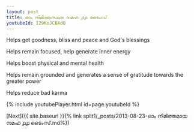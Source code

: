 ```yaml
---
layout: post
title: ഓം നിമിത്തസ്ഥത നമഹ ൧൧ ടൈംസ്
youtubeId: I29KoJCBAdQ
---
```

 
 
Helps get goodness, bliss and peace and God's blessings
 
Helps remain focused, help generate inner energy 
 
Helps boost physical and mental health 
 
Helps remain grounded and generates a sense of gratitude towards the greater power 
 
Helps reduce bad karma
 
 
 
 


{% include youtubePlayer.html id=page.youtubeId %}
 
[Next]({{ site.baseurl }}{% link  split1/_posts/2013-08-23-ഓം നിമിത്തമായ നമഹ ൧൧ ടൈംസ്.md%})
 

